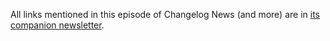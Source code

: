 All links mentioned in this episode of Changelog News (and more) are in [its companion newsletter](https://changelog.com/news/71/email).